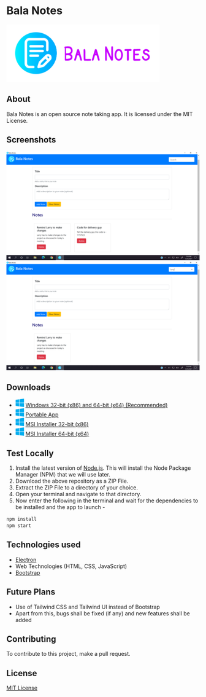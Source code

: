 # Bala Notes

<img src="./screenshots/banner.png" alt="Banner" height="150"/>

## About

Bala Notes is an open source note taking app. It is licensed under the MIT License.

## Screenshots

![Screenshot 1](./screenshots/Screenshot.png)
![Screenshot 2](./screenshots/Screenshot_2.png)

## Downloads

- <img src="./screenshots/windows.png" width="22">  [Windows 32-bit (x86) and 64-bit (x64) (Recommended)](https://github.com/K-Balaji/BalaNotes/releases/download/2.0.0/Bala_Notes_Setup_x86_x64.exe)
- <img src="./screenshots/windows.png" width="22">  [Portable App](https://github.com/K-Balaji/BalaNotes/releases/download/2.0.0/Bala_Notes_Portable.exe)
- <img src="./screenshots/windows.png" width="22">  [MSI Installer 32-bit (x86)](https://github.com/K-Balaji/BalaNotes/releases/download/2.0.0/Bala_Notes_x86.msi)
- <img src="./screenshots/windows.png" width="22">  [MSI Installer 64-bit (x64)](https://github.com/K-Balaji/BalaNotes/releases/download/2.0.0/Bala_Notes_x86.msi)

## Test Locally

1. Install the latest version of <a href="https://nodejs.org/" target="_blank">Node.js</a>. This will install the Node Package Manager (NPM) that we will use later.
2. Download the above repository as a ZIP File.
3. Extract the ZIP File to a directory of your choice.
4. Open your terminal and navigate to that directory.
5. Now enter the following in the terminal and wait for the dependencies to be installed and the app to launch -

```sh
npm install
npm start
```

## Technologies used

- <a href="https://github.com/electron/electron" target="_blank">Electron</a>
- Web Technologies (HTML, CSS, JavaScript)
- <a href="https://github.com/twbs/bootstrap" target="_blank">Bootstrap</a>

## Future Plans

- Use of Tailwind CSS and Tailwind UI instead of Bootstrap
- Apart from this, bugs shall be fixed (if any) and new features shall be added

## Contributing

To contribute to this project, make a pull request.

## License

[MIT License](./LICENSE)
